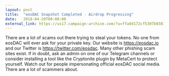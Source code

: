 ```yaml
---
layout: post
title:  "eosDAC Snapshot Completed - Airdrop Progressing"
date:   2018-04-20T00:00:00
external_link: https://us17.campaign-archive.com/?u=ffa84172cf5307b0383aecf7a&id=8d25e60d22
---
```

There are a lot of scams out there trying to steal your tokens. No one from eosDAC will ever ask for your private key. Our website is <https://eosdac.io> and our Twitter is <https://twitter.com/eosdac>. Many other phishing scam sites exist. If in doubt, ask an admin on one of our Telegram channels or consider installing a tool like the Cryptonite plugin by MetaCert to protect yourself. Watch out for people impersonating official eosDAC social media. There are a lot of scammers about.
